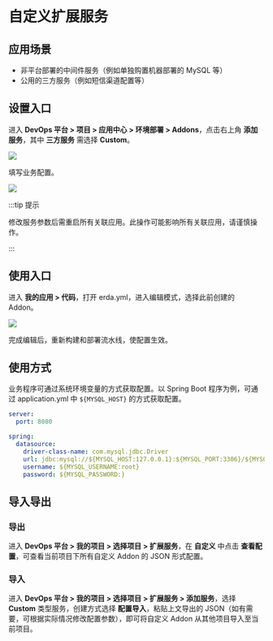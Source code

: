 # 自定义扩展服务

## 应用场景

* 非平台部署的中间件服务（例如单独购置机器部署的 MySQL 等）
* 公用的三方服务（例如短信渠道配置等）

## 设置入口

进入 **DevOps 平台 > 项目 > 应用中心 > 环境部署 > Addons**，点击右上角 **添加服务**，其中 **三方服务** 需选择 **Custom**。

![](http://terminus-paas.oss-cn-hangzhou.aliyuncs.com/paas-doc/2022/02/22/13be9e0b-1983-4a7c-90f5-0c210e748bd6.png)

填写业务配置。

![](http://terminus-paas.oss-cn-hangzhou.aliyuncs.com/paas-doc/2022/02/22/250afbbf-af0f-4386-bcf9-be4fa174f10a.png)

:::tip 提示

修改服务参数后需重启所有关联应用。此操作可能影响所有关联应用，请谨慎操作。

:::

## 使用入口

进入 **我的应用 > 代码**，打开 erda.yml，进入编辑模式，选择此前创建的 Addon。

![](http://terminus-paas.oss-cn-hangzhou.aliyuncs.com/paas-doc/2022/02/24/fb74ddd6-1755-4956-b4ca-5a3a6351fc05.png)

完成编辑后，重新构建和部署流水线，使配置生效。

## 使用方式

业务程序可通过系统环境变量的方式获取配置。以 Spring Boot 程序为例，可通过 application.yml 中  `${MYSQL_HOST}` 的方式获取配置。

```yaml
server:
  port: 8080

spring:
  datasource:
    driver-class-name: com.mysql.jdbc.Driver
    url: jdbc:mysql://${MYSQL_HOST:127.0.0.1}:${MYSQL_PORT:3306}/${MYSQL_DATABASE}?useUnicode=true&characterEncoding=UTF-8
    username: ${MYSQL_USERNAME:root}
    password: ${MYSQL_PASSWORD:}
```

## 导入导出

### 导出

进入 **DevOps 平台 > 我的项目 > 选择项目 > 扩展服务**，在 **自定义** 中点击 **查看配置**，可查看当前项目下所有自定义 Addon 的 JSON 形式配置。

### 导入

进入 **DevOps 平台 > 我的项目 > 选择项目 > 扩展服务 > 添加服务**，选择 **Custom** 类型服务，创建方式选择 **配置导入**，粘贴上文导出的 JSON（如有需要，可根据实际情况修改配置参数），即可将自定义 Addon 从其他项目导入至当前项目。
